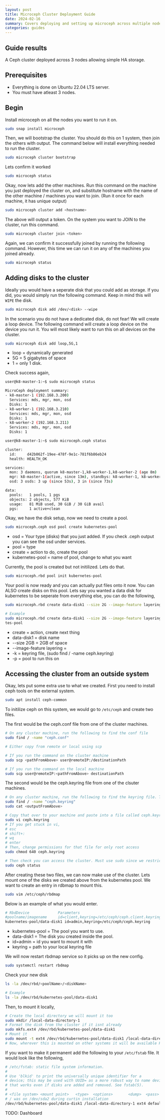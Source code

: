 ```yaml
---
layout: post
title: Microceph Cluster Deployment Guide
date: 2024-02-16
summary: Covers deploying and setting up microceph across multiple nodes allowing for HA storage
categories: guides
---
```


## Guide results

A Ceph cluster deployed across 3 nodes allowing simple HA storage.

## Prerequisites

- Everything is done on Ubuntu 22.04 LTS server.
- You must have atleast 3 nodes.

## Begin

Install microceph on all the nodes you want to run it on.

```bash
sudo snap install microceph
```

Then, we will bootstrap the cluster. You should do this on 1 system, then join the others with output. The command below will install everything needed to run the cluster.

```bash
sudo microceph cluster bootstrap
```

Lets confirm it worked

```bash
sudo microceph status
```

Okay, now lets add the other machines. Run this command on the machine you just deployed the cluster on, and substitute hostname with the name of the other machine / machines you want to join. (Run it once for each machine, it has unique output)

```bash
sudo microceph cluster add <hostname>
```

The above will output a token. On the system you want to JOIN to the cluster, run this command.

```bash
sudo microceph cluster join <token>
```

Again, we can confirm it successfully joined by running the following command. However, this time we can run it on any of the machines you joined already.

```bash
sudo microceph status
```

## Adding disks to the cluster

Ideally you would have a seperate disk that you could add as storage. If you did, you would simply run the following command. Keep in mind this will `WIPE` the disk.

```bash
sudo microceph disk add /dev/<disk> --wipe
```

In the scenario you do not have a dedicated disk, do not fear! We will create a loop device. The following command will create a loop device on the device you run it. You will most likely want to run this on all devices on the cluster.

```bash
sudo microceph disk add loop,5G,1
```

- loop = dynamically generated
- 5G = 5 gigabytes of space
- 1 = only 1 disk.

Check success again,

```bash
user@k8-master-1:~$ sudo microceph status

MicroCeph deployment summary:
- k8-master-1 (192.168.3.200)
  Services: mds, mgr, mon, osd
  Disks: 1
- k8-worker-1 (192.168.3.210)
  Services: mds, mgr, mon, osd
  Disks: 1
- k8-worker-2 (192.168.3.211)
  Services: mds, mgr, mon, osd
  Disks: 1

user@k8-master-1:~$ sudo microceph.ceph status

cluster:
  id:     d42b062f-19ee-478f-9e1c-781f6b86eb24
  health: HEALTH_OK

services:
  mon: 3 daemons, quorum k8-master-1,k8-worker-1,k8-worker-2 (age 8m)
  mgr: k8-master-1(active, since 13m), standbys: k8-worker-1, k8-worker-2
  osd: 3 osds: 3 up (since 53s), 3 in (since 73s)

data:
  pools:   1 pools, 1 pgs
  objects: 2 objects, 577 KiB
  usage:   81 MiB used, 30 GiB / 30 GiB avail
  pgs:     1 active+clean
```

Okay, we have the disk setup, now we need to create a pool.

```bash
sudo microceph.ceph osd pool create kubernetes-pool
```

- osd = Your type (disks) that you just added. If you check .ceph output you can see the osd under services.
- pool = type
- create = action to do, create the pool
- kubernetes-pool = name of pool, change to what you want

Currently, the pool is created but not initilized. Lets do that.

```bash
sudo microceph.rbd pool init kubernetes-pool
```

Your pool is now ready and you can actually put files onto it now. You can ALSO create disks on this pool. Lets say you wanted a data disk for kubernetes to be seperate from everything else, you can do the following,

```bash
sudo microceph.rbd create data-disk1 --size 2G --image-feature layering -k <keyring file, see command below> -p kubernetes-pool

# Example
sudo microceph.rbd create data-disk1 --size 2G --image-feature layering -k /var/snap/microceph/862/conf/ceph.keyring -p kuberne
tes-pool
```

- create = action, create next thing
- data-disk1 = disk name
- --size 2GB = 2GB of space
- --image-feature layering =
- -k = keyring file, (sudo find / -name ceph.keyring)
- -p = pool to run this on

## Accessing the cluster from an outside system

Okay, lets put some extra use to what we created. First you need to install ceph tools on the external system.

```bash
sudo apt install ceph-common
```

To initilize ceph on this system, we would go to `/etc/ceph` and create two files.

The first would be the ceph.conf file from one of the cluster machines.

```bash
# On any cluster machine, run the following to find the conf file
sudo find / -name "ceph.conf"

# Either copy from remote or local using scp

# If you run the command on the cluster machine
sudo scp <pathFromAbove> user@remoteIP:/destinationPath

# If you run the command on the local machine
sudo scp user@remoteIP:<pathFromAbove> destinationPath
```

The second would be the ceph.keyring file from one of the clsuter machines.

```bash
# On any cluster machine, run the following to find the keyring file. This has more strict permissions, so you will manually copy it over.
sudo find / -name "ceph.keyring"
sudo cat <outputFromAbove>

# Copy that over to your machine and paste into a file called ceph.keyring
sudo vi ceph.keyring
# If you get stuck in vi,
# esc
# shift+:
# wq
# enter
# Then, change permissions for that file for only root access
sudo chmod 640 ceph.keyring

# Then check you can access the cluster. Must use sudo since we restricted the keyring file
sudo ceph status
```

After creating these two files, we can now make use of the cluster. Lets mount one of the disks we created above from the kubernetes pool. We want to create an entry in rdbmap to mount this.

```bash
sudo vim /etc/ceph/rbdmap
```

Below is an example of what you would enter.

```bash
# RbdDevice             Parameters
#poolname/imagename     id=client,keyring=/etc/ceph/ceph.client.keyring
kubernetes-pool/data-disk1 id=admin,keyring=/etc/ceph/ceph.keyring
```

- kubernetes-pool = The pool you want to use.
- data-disk1 = The disk you created inside the pool.
- id=admin = id you want to mount it with
- keyring = path to your local keyring file

We will now restart rbdmap service so it picks up on the new config.

```bash
sudo systemctl restart rbdmap
```

Check your new disk

```bash
ls -la /dev/rbd/<poolName>/<diskName>

# Example
ls -la /dev/rbd/kubernetes-pool/data-disk1
```

Then, to mount it locally,

```bash
# Create the local directory we will mount it too
sudo mkdir /local-data-directory-1
# Format the disk from the cluster if it isnt already
sudo mkfs.ext4 /dev/rbd/kubernetes-pool/data-disk1
# Mount it
sudo mount -t ext4 /dev/rbd/kubernetes-pool/data-disk1 /local-data-directory-1
# Now, wherever this is mounted on other systems it will be available HA!
```

If you want to make it permanent add the following to your `/etc/fstab` file. It would look like the following,

```bash
# /etc/fstab: static file system information.
#
# Use 'blkid' to print the universally unique identifier for a
# device; this may be used with UUID= as a more robust way to name devices
# that works even if disks are added and removed. See fstab(5).
#
# <file system> <mount point>   <type>  <options>       <dump>  <pass>
# / was on /dev/sda2 during curtin installation
/dev/rbd/kubernetes-pool/data-disk1 /local-data-directory-1 ext4 defaults 0 1
```

TODO: Dashboard
